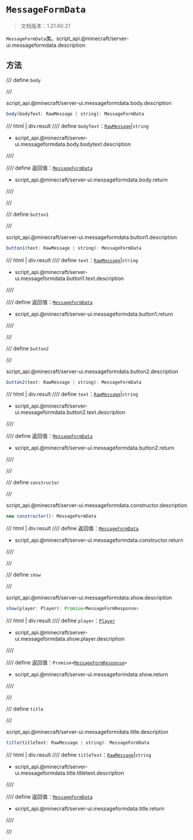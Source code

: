 # `MessageFormData`

> 文档版本：1.21.60.21

`MessageFormData`类。script_api.@minecraft/server-ui.messageformdata.description

## 方法

/// define
`body`


///

script_api.@minecraft/server-ui.messageformdata.body.description

```js
body(bodyText: RawMessage | string): MessageFormData
```

/// html | div.result
//// define
`bodyText`：[`RawMessage`](../../server/internal/rawmessage.md)|`string`

- script_api.@minecraft/server-ui.messageformdata.body.bodytext.description


////

//// define
返回值：[`MessageFormData`](./messageformdata.md)

- script_api.@minecraft/server-ui.messageformdata.body.return


////

///


/// define
`button1`


///

script_api.@minecraft/server-ui.messageformdata.button1.description

```js
button1(text: RawMessage | string): MessageFormData
```

/// html | div.result
//// define
`text`：[`RawMessage`](../../server/internal/rawmessage.md)|`string`

- script_api.@minecraft/server-ui.messageformdata.button1.text.description


////

//// define
返回值：[`MessageFormData`](./messageformdata.md)

- script_api.@minecraft/server-ui.messageformdata.button1.return


////

///


/// define
`button2`


///

script_api.@minecraft/server-ui.messageformdata.button2.description

```js
button2(text: RawMessage | string): MessageFormData
```

/// html | div.result
//// define
`text`：[`RawMessage`](../../server/internal/rawmessage.md)|`string`

- script_api.@minecraft/server-ui.messageformdata.button2.text.description


////

//// define
返回值：[`MessageFormData`](./messageformdata.md)

- script_api.@minecraft/server-ui.messageformdata.button2.return


////

///


/// define
`constructor`


///

script_api.@minecraft/server-ui.messageformdata.constructor.description

```js
new constructor(): MessageFormData
```

/// html | div.result
//// define
返回值：[`MessageFormData`](./messageformdata.md)

- script_api.@minecraft/server-ui.messageformdata.constructor.return


////

///


/// define
`show`


///

script_api.@minecraft/server-ui.messageformdata.show.description

```js
show(player: Player): Promise<MessageFormResponse>
```

/// html | div.result
//// define
`player`：[`Player`](../../server/internal/player.md)

- script_api.@minecraft/server-ui.messageformdata.show.player.description


////

//// define
返回值：<code>Promise&lt;<a href="../messageformresponse/">MessageFormResponse</a>&gt;</code>

- script_api.@minecraft/server-ui.messageformdata.show.return


////

///


/// define
`title`


///

script_api.@minecraft/server-ui.messageformdata.title.description

```js
title(titleText: RawMessage | string): MessageFormData
```

/// html | div.result
//// define
`titleText`：[`RawMessage`](../../server/internal/rawmessage.md)|`string`

- script_api.@minecraft/server-ui.messageformdata.title.titletext.description


////

//// define
返回值：[`MessageFormData`](./messageformdata.md)

- script_api.@minecraft/server-ui.messageformdata.title.return


////

///

